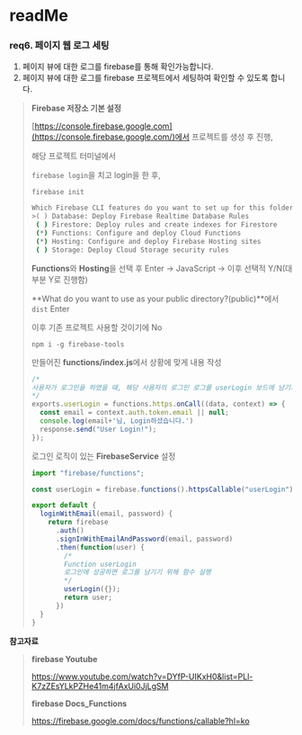 # readMe

### req6. 페이지 웹 로그 세팅

1. 페이지 뷰에 대한 로그를 firebase를 통해 확인가능합니다.
2. 페이지 뷰에 대한 로그를 firebase 프로젝트에서 세팅하여 확인할 수 있도록 합니다.



> **Firebase 저장소 기본 설정**
>
> [https://console.firebase.google.com](https://console.firebase.google.com/)에서 프로젝트를 생성 후 진행,
>
> 해당 프로젝트 터미널에서 
>
> `firebase login`을 치고 login을 한 후,
>
> `firebase init`
>
> ```bash
> Which Firebase CLI features do you want to set up for this folder? Press Space to select features, then Enter to confirm your choices. (Press <space> to select, <a> to toggle all, <i> to invert selection)
> >( ) Database: Deploy Firebase Realtime Database Rules
>  ( ) Firestore: Deploy rules and create indexes for Firestore
>  (*) Functions: Configure and deploy Cloud Functions
>  (*) Hosting: Configure and deploy Firebase Hosting sites
>  ( ) Storage: Deploy Cloud Storage security rules
> ```
>
> **Functions**와 **Hosting**을 선택 후 Enter -> JavaScript -> 이후 선택적 Y/N(대부분 Y로 진행함)
>
> **What do you want to use as your public directory?(public)**에서 `dist` Enter
>
> 이후 기존 프로젝트 사용할 것이기에 No
>
> `npm i -g firebase-tools`
>
> 만들어진 **functions/index.js**에서 상황에 맞게 내용 작성
>
> ```js
> /*
> 사용자가 로그인을 하였을 때, 해당 사용자의 로그인 로그를 userLogin 보드에 남기기
> */
> exports.userLogin = functions.https.onCall((data, context) => {
> 	const email = context.auth.token.email || null;
> 	console.log(email+'님, Login하셨습니다.')
> 	response.send("User Login!");
> });
> ```
>
> 로그인 로직이 있는 **FirebaseService** 설정
>
> ```js
> import "firebase/functions";
> 
> const userLogin = firebase.functions().httpsCallable("userLogin");
> 
> export default {
>   loginWithEmail(email, password) {
>     return firebase
>       .auth()
>       .signInWithEmailAndPassword(email, password)
>       .then(function(user) {
>         /* 
>         Function userLogin
>         로그인에 성공하면 로그를 남기기 위해 함수 실행
>         */
>         userLogin({});
>         return user;
>       })
>   }
> }
> ```





**참고자료**

> **firebase Youtube**
>
> https://www.youtube.com/watch?v=DYfP-UIKxH0&list=PLl-K7zZEsYLkPZHe41m4jfAxUi0JjLgSM
>
> **firebase Docs_Functions**
>
> https://firebase.google.com/docs/functions/callable?hl=ko